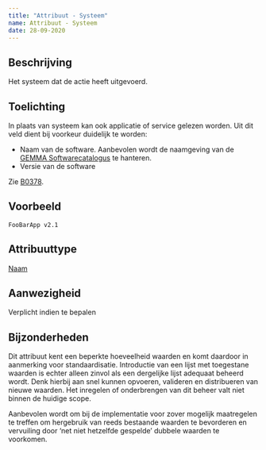 ```yaml
---
title: "Attribuut - Systeem"
name: Attribuut - Systeem
date: 28-09-2020
---
```


## Beschrijving
Het systeem dat de actie heeft uitgevoerd.

## Toelichting
In plaats van systeem kan ook applicatie of service gelezen worden. Uit dit veld dient bij voorkeur duidelijk te worden:
-	Naam van de software. Aanbevolen wordt de naamgeving van de [GEMMA Softwarecatalogus](https://www.softwarecatalogus.nl) te hanteren.
-	Versie van de software

Zie [B0378](../../achtergronddocumentatie/ontwerp/artefacten/0378.md).

## Voorbeeld
`FooBarApp v2.1`

## Attribuuttype
[Naam](../attribuuttypen/Naam.md)

## Aanwezigheid
Verplicht indien te bepalen

## Bijzonderheden
Dit attribuut kent een beperkte hoeveelheid waarden en komt daardoor in aanmerking voor standaardisatie. Introductie van een lijst met toegestane waarden is echter alleen zinvol als een dergelijke lijst adequaat beheerd wordt. Denk hierbij aan snel kunnen opvoeren, valideren en distribueren van nieuwe waarden. Het inregelen of onderbrengen van dit beheer valt niet binnen de huidige scope.

Aanbevolen wordt om bij de implementatie voor zover mogelijk maatregelen te treffen om hergebruik van reeds bestaande waarden te bevorderen en vervuiling door ‘net niet hetzelfde gespelde’ dubbele waarden te voorkomen.
